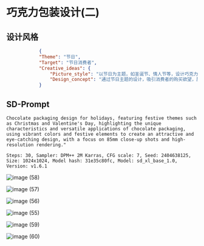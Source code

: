 # 巧克力包装设计(二)

## 设计风格

```json
			{
            "Theme": "节日",
            "Target": "节日消费者",
            "Creative_ideas": {
                "Picture_style": "以节日为主题，如圣诞节、情人节等，设计巧克力包装，突出产品的特色和节日气息。",
                "Design_concept": "通过节日主题的设计，吸引消费者的购买欲望，展示巧克力包装的独特性和丰富的应用场景。"
            }
```

## SD-Prompt

```text
Chocolate packaging design for holidays, featuring festive themes such as Christmas and Valentine's Day, highlighting the unique characteristics and versatile applications of chocolate packaging, using vibrant colors and festive elements to create an attractive and eye-catching design, with a focus on 85mm close-up shots and high-resolution rendering."

Steps: 30, Sampler: DPM++ 2M Karras, CFG scale: 7, Seed: 2404638125, Size: 1024x1024, Model hash: 31e35c80fc, Model: sd_xl_base_1.0, Version: v1.6.1
```

![image (58)](https://evinci.oss-cn-hangzhou.aliyuncs.com/img/image%20(58).png)

![image (57)](https://evinci.oss-cn-hangzhou.aliyuncs.com/img/image%20(57).png)

![image (56)](https://evinci.oss-cn-hangzhou.aliyuncs.com/img/image%20(56).png)

![image (55)](https://evinci.oss-cn-hangzhou.aliyuncs.com/img/image%20(55).png)

![image (59)](https://evinci.oss-cn-hangzhou.aliyuncs.com/img/image%20(59).png)

![image (60)](https://evinci.oss-cn-hangzhou.aliyuncs.com/img/image%20(60).png)